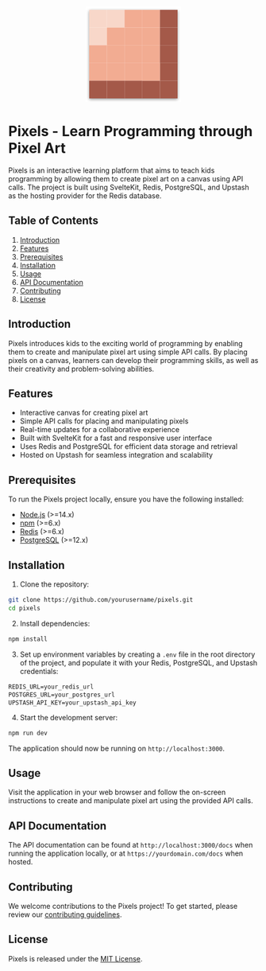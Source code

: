<p align="center">
  <img src="./frontend/static/icons/android-chrome-192x192.png" alt="Pixels Logo">
</p>

# Pixels - Learn Programming through Pixel Art

Pixels is an interactive learning platform that aims to teach kids programming by allowing them to create pixel art on a canvas using API calls. The project is built using SvelteKit, Redis, PostgreSQL, and Upstash as the hosting provider for the Redis database.

## Table of Contents

1. [Introduction](#introduction)
2. [Features](#features)
3. [Prerequisites](#prerequisites)
4. [Installation](#installation)
5. [Usage](#usage)
6. [API Documentation](#api-documentation)
7. [Contributing](#contributing)
8. [License](#license)

## Introduction

Pixels introduces kids to the exciting world of programming by enabling them to create and manipulate pixel art using simple API calls. By placing pixels on a canvas, learners can develop their programming skills, as well as their creativity and problem-solving abilities.

## Features

- Interactive canvas for creating pixel art
- Simple API calls for placing and manipulating pixels
- Real-time updates for a collaborative experience
- Built with SvelteKit for a fast and responsive user interface
- Uses Redis and PostgreSQL for efficient data storage and retrieval
- Hosted on Upstash for seamless integration and scalability

## Prerequisites

To run the Pixels project locally, ensure you have the following installed:

- [Node.js](https://nodejs.org/) (>=14.x)
- [npm](https://www.npmjs.com/) (>=6.x)
- [Redis](https://redis.io/) (>=6.x)
- [PostgreSQL](https://www.postgresql.org/) (>=12.x)

## Installation

1. Clone the repository:

```sh
git clone https://github.com/yourusername/pixels.git
cd pixels
```

2. Install dependencies:

```sh
npm install
```

3. Set up environment variables by creating a `.env` file in the root directory of the project, and populate it with your Redis, PostgreSQL, and Upstash credentials:

```
REDIS_URL=your_redis_url
POSTGRES_URL=your_postgres_url
UPSTASH_API_KEY=your_upstash_api_key
```

4. Start the development server:

```sh
npm run dev
```

The application should now be running on `http://localhost:3000`.

## Usage

Visit the application in your web browser and follow the on-screen instructions to create and manipulate pixel art using the provided API calls.

## API Documentation

The API documentation can be found at `http://localhost:3000/docs` when running the application locally, or at `https://yourdomain.com/docs` when hosted.

## Contributing

We welcome contributions to the Pixels project! To get started, please review our [contributing guidelines](CONTRIBUTING.md).

## License

Pixels is released under the [MIT License](LICENSE.md).